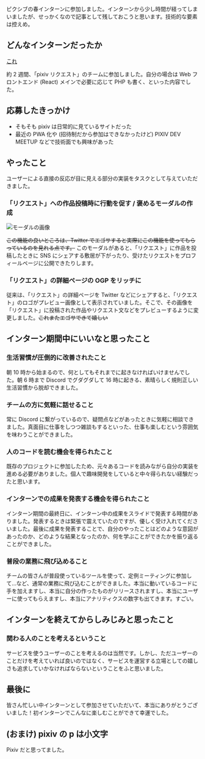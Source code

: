 ピクシブの春インターンに参加しました。インターンから少し時間が経ってしまいましたが、せっかくなので記事として残しておこうと思います。技術的な要素は控えめ。

## どんなインターンだったか

[これ](https://www.pixiv.co.jp/springbootcamp)

約 2 週間、「pixiv リクエスト」のチームに参加しました。自分の場合は Web フロントエンド (React) メインで必要に応じて PHP も書く、といった内容でした。

## 応募したきっかけ

- そもそも pixiv は日常的に見ているサイトだった
- 最近の PWA 化や (招待制だから参加はできなかったけど) PIXIV DEV MEETUP などで技術面でも興味があった

## やったこと

ユーザーによる直接の反応が目に見える部分の実装をタスクとして与えていただきました。

### 「リクエスト」への作品投稿時に行動を促す / 褒めるモーダルの作成

![モーダルの画像](/img/pixiv-intern/confetti-modal.jpg)

~~この機能の良いところは、Twitter でエゴサすると実際にこの機能を使ってもらっているのを見れる点です。~~ このモーダルがあると、「リクエスト」に作品を投稿したときに SNS にシェアする敷居が下がったり、受けたリクエストをプロフィールページに公開できたりします。

### 「リクエスト」の詳細ページの OGP をリッチに

従来は、「リクエスト」の詳細ページを Twitter などにシェアすると、「リクエスト」のロゴがプレビュー画像として表示されていました。そこで、その画像を「リクエスト」に投稿された作品やリクエスト文などをプレビューするように変更しました。~~これまたエゴサできて嬉しい~~

## インターン期間中にいいなと思ったこと

### 生活習慣が圧倒的に改善されたこと

朝 10 時から始まるので、何としてもそれまでに起きなければいけませんでした。朝 6 時まで Discord でグダグダして 16 時に起きる、素晴らしく規則正しい生活習慣から脱却できました。

### チームの方に気軽に話せること

常に Discord に繋がっているので、疑問点などがあったときに気軽に相談できました。真面目に仕事をしつつ雑談もするといった、仕事も楽しむという雰囲気を味わうことができました。

### 人のコードを読む機会を得られたこと

既存のプロジェクトに参加したため、元々あるコードを読みながら自分の実装を進める必要がありました。個人で趣味開発をしていると中々得られない経験だったと思います。

### インターンでの成果を発表する機会を得られたこと

インターン期間の最終日に、インターン中の成果をスライドで発表する時間がありました。発表するときは緊張で震えていたのですが、優しく受け入れてくださいました。最後に成果を発表することで、自分のやったことはどのような意図があったのか、どのような結果となったのか、何を学ぶことができたかを振り返ることができました。

### 普段の業務に飛び込めること

チームの皆さんが普段使っているツールを使って、定例ミーティングに参加して...など、通常の業務に飛び込むことができました。本当に動いているコードに手を加えますし、本当に自分の作ったものがリリースされますし、本当にユーザーに使ってもらえますし、本当にアナリティクスの数字も出てきます。すごい。

## インターンを終えてからしみじみと思ったこと

### 関わる人のことを考えるということ

サービスを使うユーザーのことを考えるのは当然です。しかし、ただユーザーのことだけを考えていれば良いのではなく、サービスを運営する立場としての嬉しさも追求していかなければならないということをふと思いました。

## 最後に

皆さん忙しい中インターンとして参加させていただいて、本当にありがとうございました！初インターンでこんなに楽しむことができて幸運でした。

## (おまけ) pixiv の p は小文字

Pixiv だと思ってました。

